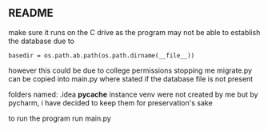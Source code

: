 ## README

make sure it runs on the C drive as the program may not be able to establish the database due to 
```
basedir = os.path.ab.path(os.path.dirname(__file__))
```
however this could be due to college permissions stopping me
migrate.py can be copied into main.py where stated if the database file is not present

folders named:
	.idea
	__pycache__
	instance
	venv
were not created by me but by pycharm, i have decided to keep them for preservation's sake


to run the program run main.py
